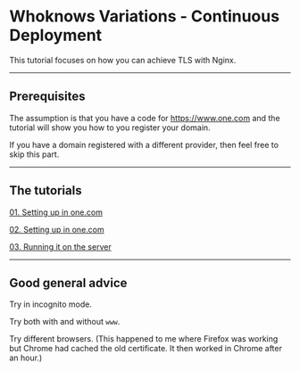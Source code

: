# Whoknows Variations - Continuous Deployment

This tutorial focuses on how you can achieve TLS with Nginx. 

---

## Prerequisites

The assumption is that you have a code for https://www.one.com and the tutorial will show you how to you register your domain. 

If you have a domain registered with a different provider, then feel free to skip this part.

---

## The tutorials

[01. Setting up in one.com](./tutorials/01._setting_up_in_one.com.md)

[02. Setting up in one.com](./tutorials/02._setting_up_in_one.com.md)

[03. Running it on the server](./tutorials/03._running_it_on_the_server.md)


---

## Good general advice

Try in incognito mode. 

Try both with and without `www`.

Try different browsers. (This happened to me where Firefox was working but Chrome had cached the old certificate. It then worked in Chrome after an hour.)

